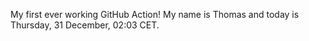 My first ever working GitHub Action!
My name is Thomas and today is Thursday, 31 December, 02:03 CET. 
